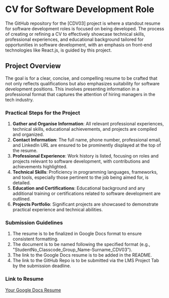 # CV for Software Development Role

The GitHub repository for the [CDV03] project is where a standout resume for software development roles is focused on being developed. The process of creating or refining a CV to effectively showcase technical skills, professional experiences, and educational background tailored for opportunities in software development, with an emphasis on front-end technologies like React.js, is guided by this project.

## Project Overview

The goal is for a clear, concise, and compelling resume to be crafted that not only reflects qualifications but also emphasizes suitability for software development positions. This involves presenting information in a professional format that captures the attention of hiring managers in the tech industry.

### Practical Steps for the Project

1. **Gather and Organise Information**: All relevant professional experiences, technical skills, educational achievements, and projects are compiled and organized.
2. **Contact Information**: The full name, phone number, professional email, and LinkedIn URL are ensured to be prominently displayed at the top of the resume.
3. **Professional Experience**: Work history is listed, focusing on roles and projects relevant to software development, with contributions and achievements highlighted.
4. **Technical Skills**: Proficiency in programming languages, frameworks, and tools, especially those pertinent to the job being aimed for, is detailed.
5. **Education and Certifications**: Educational background and any additional training or certifications related to software development are outlined.
6. **Projects Portfolio**: Significant projects are showcased to demonstrate practical experience and technical abilities.

### Submission Guidelines
1. The resume is to be finalized in Google Docs format to ensure consistent formatting.
2. The document is to be named following the specified format (e.g., "StudentNo_Classcode_Group_Name-Surname_CDV03").
3. The link to the Google Docs resume is to be added in the README.
4. The link to the GitHub Repo is to be submitted via the LMS Project Tab by the submission deadline.

### Link to Resume
[Your Google Docs Resume](<https://drive.google.com/file/d/1zfazbefq9YrIgtgw8Lyr7vx19EFjUxrd/view?usp=sharing>)

